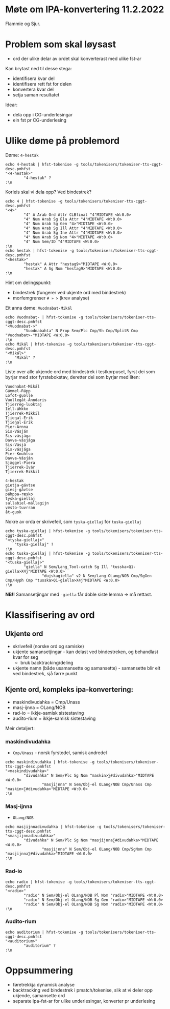 # Møte om IPA-konvertering 11.2.2022

Flammie og Sjur.

# Problem som skal løysast

- ord der ulike delar av ordet skal konverterast med ulike fst-ar

Kan brytast ned til desse stega:
- identifisera kvar del
- identifisera rett fst for delen
- konvertera kvar del
- setja saman resultatet

Idear:
- dela opp i CG-underlesingar
- ein fst pr CG-underlesing

# Ulike døme på problemord

Døme: `4-hestak`

```
echo 4-hestak | hfst-tokenise -g tools/tokenisers/tokeniser-tts-cggt-desc.pmhfst 
"<4-hestak>"
        "4-hestak" ?
:\n
```

Korleis skal vi dela opp? Ved bindestrek?

```
echo 4 | hfst-tokenise -g tools/tokenisers/tokeniser-tts-cggt-desc.pmhfst 
"<4>"
        "4" A Arab Ord Attr CLBfinal "4"MIDTAPE <W:0.0>
        "4" Num Arab Sg Ela Attr "4"MIDTAPE <W:0.0>
        "4" Num Arab Sg Gen "4>"MIDTAPE <W:0.0>
        "4" Num Arab Sg Ill Attr "4"MIDTAPE <W:0.0>
        "4" Num Arab Sg Ine Attr "4"MIDTAPE <W:0.0>
        "4" Num Arab Sg Nom "4>"MIDTAPE <W:0.0>
        "4" Num Sem/ID "4"MIDTAPE <W:0.0>
:\n
echo hestak | hfst-tokenise -g tools/tokenisers/tokeniser-tts-cggt-desc.pmhfst 
"<hestak>"
        "hestak" A Attr "hestag9>"MIDTAPE <W:0.0>
        "hestak" A Sg Nom "hestag9>"MIDTAPE <W:0.0>
:\n
```

Hint om delingspunkt:

- bindestrek (fungerer ved ukjente ord med bindestrek)
- morfemgrenser `# » >` (krev analyse)

Eit anna døme: `Vuodnabat-Mikál`

```
echo Vuodnabat- | hfst-tokenise -g tools/tokenisers/tokeniser-tts-cggt-desc.pmhfst 
"<Vuodnabat->"
        "Vuodnabahta" N Prop Sem/Plc Cmp/Sh Cmp/SplitR Cmp "Vuodnabat>-"MIDTAPE <W:0.0>
:\n
echo Mikál | hfst-tokenise -g tools/tokenisers/tokeniser-tts-cggt-desc.pmhfst 
"<Mikál>"
	"Mikál" ?
:\n
```

Liste over alle ukjende ord med bindestrek i testkorpuset, fyrst dei som byrjar
med stor fyrstebokstav, deretter dei som byrjar med liten:

```
Vuodnabat-Mikál
Gámmel-Rápp
Lofot-guolle
Vuollegåt-Ánndaris
Tjierreg-luoktaj
Iell-áhkko
Tjierrek-Mikkil
Tjieŋal-Erik
Tjieŋal-Erik
Pier-Árnna
Sis-Vásján
Sis-vásjága
Davve-vásjága
Sis-Vásjá
Sis-vásjága
Pier-Knuhtso
Davve-Vásján
Sjæggel-Piera
Tjierrek-Ivár
Tjierrek-Mikkil

4-hestak
gietja-gávtse
giesj-gávtse
páhppa-ræsko
tyska-giellaj
sallabiel-mállagijn
væsto-tuvrran
åt-guok
```

Nokre av orda er skrivefeil, som `tyska-giellaj` for `tuska-giellaj`

```
echo tyska-giellaj | hfst-tokenise -g tools/tokenisers/tokeniser-tts-cggt-desc.pmhfst 
"<tyska-giellaj>"
	"tyska-giellaj" ?
:\n
echo tuska-giellaj | hfst-tokenise -g tools/tokenisers/tokeniser-tts-cggt-desc.pmhfst 
"<tuska-giellaj>"
        "giella" N Sem/Lang_Tool-catch Sg Ill "tusska>Q1-giella>X4j"MIDTAPE <W:0.0>
                "dujskagiella" v2 N Sem/Lang OLang/NOB Cmp/SgGen Cmp/Hyph Cmp "tusska>Q1-giella>X4j"MIDTAPE <W:0.0>
:\n
```

**NB!!** Samansetjingar med `-giella` får doble siste lemma => må rettast.

# Klassifisering av ord

## Ukjente ord

- skrivefeil (norske ord og samiske)
- ukjente samansetjingar - kan delast ved bindestreken, og behandlast kvar for seg
    - bruk backtracking/deling
- ukjente namn (både usamansette og samansette) - samansette blir elt ved bindestrek, sjå førre punkt

## Kjente ord, kompleks ipa-konvertering:

- maskindivudahka = Cmp/Unass
- masj-ijnna = OLang/NOB
- rad-io = ikkje-samisk sistestaving
- audito-rium = ikkje-samisk sistestaving

Meir detaljert:

### maskindivudahka

* `Cmp/Unass` - norsk fyrstedel, samisk andredel

```
echo maskindivudahka | hfst-tokenise -g tools/tokenisers/tokeniser-tts-cggt-desc.pmhfst 
"<maskindivudahka>"
        "divudahka" N Sem/Plc Sg Nom "maskin>∑#divudahka>"MIDTAPE <W:0.0>
                "masjijnna" N Sem/Obj-el OLang/NOB Cmp/Unass Cmp "maskin>∑#divudahka>"MIDTAPE <W:0.0>
:\n
```

### Masj-ijnna

* `OLang/NOB`

```
echo masjijnnadivudahka | hfst-tokenise -g tools/tokenisers/tokeniser-tts-cggt-desc.pmhfst 
"<masjijnnadivudahka>"
        "divudahka" N Sem/Plc Sg Nom "masjijnna∑#divudahka>"MIDTAPE <W:0.0>
                "masjijnna" N Sem/Obj-el OLang/NOB Cmp/SgNom Cmp "masjijnna∑#divudahka>"MIDTAPE <W:0.0>
:\n
```

### Rad-io

```
echo radio | hfst-tokenise -g tools/tokenisers/tokeniser-tts-cggt-desc.pmhfst 
"<radio>"
        "radio" N Sem/Obj-el OLang/NOB Pl Nom "radio>"MIDTAPE <W:0.0>
        "radio" N Sem/Obj-el OLang/NOB Sg Gen "radio>"MIDTAPE <W:0.0>
        "radio" N Sem/Obj-el OLang/NOB Sg Nom "radio>"MIDTAPE <W:0.0>
:\n
```

### Audito-rium

```
echo auditorium | hfst-tokenise -g tools/tokenisers/tokeniser-tts-cggt-desc.pmhfst 
"<auditorium>"
        "auditorium" ?
:\n
```

# Oppsummering

- føretrekkja dynamisk analyse
- backtracking ved bindestrek i pmatch/tokenise, slik at vi deler opp ukjende, samansette ord
- separate ipa-fst-ar for ulike underlesingar, konverter pr underlesing
